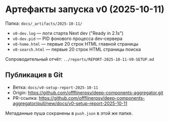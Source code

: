 # Артефакты запуска v0 (2025-10-11)

Папка: `docs/_artifacts/2025-10-11/`

- `v0-dev.log` — логи старта Next dev ("Ready in 2.1s")
- `v0-dev.pid` — PID фонового процесса dev-сервера
- `v0-home.html` — первые 20 строк HTML главной страницы
- `v0-search.html` — первые 20 строк HTML страницы поиска

Сопроводительный отчёт: `../reports/REPORT-2025-10-11-V0-SETUP.md`

## Публикация в Git

- Ветка: `docs/v0-setup-report-2025-10-11`
- Origin: https://github.com/offflinerpsy/deep-components-aggregator.git
- PR-ссылка: https://github.com/offflinerpsy/deep-components-aggregator/pull/new/docs/v0-setup-report-2025-10-11

Метаданные пуша сохранены в `push.json` в этой же папке.
